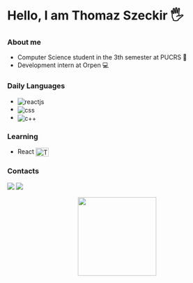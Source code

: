 # Hello, I am Thomaz Szeckir 🖐️
### About me
- Computer Science student in the 3th semester at PUCRS 📖
- Development intern at Orpen 💻

### Daily Languages 
- <img align="center" alt="reactjs" src="https://img.shields.io/badge/-ReactJs-61DAFB?logo=react&logoColor=white&style=for-the-badge" />
- <img align="center" alt="css" src="https://img.shields.io/badge/CSS3-1572B6?style=for-the-badge&logo=css3&logoColor=white" />
- <img align="center" alt="c++" src="https://img.shields.io/badge/-C++-blue?logo=cplusplus" />


### Learning
- React <img align="center" alt="Thomaz-React" height="20" width="30" src="https://cdn.jsdelivr.net/gh/devicons/devicon@latest/icons/react/react-original.svg">


### Contacts
<a href = "mailto:thomazszeckir@gmail.com"><img src="https://img.shields.io/badge/-Gmail-%23333?style=for-the-badge&logo=gmail&logoColor=white" target="_blank"></a>
<a href="https://www.linkedin.com/in/thomaz-szeckir/" target="_blank"><img src="https://img.shields.io/badge/-LinkedIn-%230077B5?style=for-the-badge&logo=linkedin&logoColor=white" target="_blank"></a>


 <div align="center">
   <a href="https://github.com/Szeckir">
   <img height="180em" src="https://github-readme-stats.vercel.app/api/top-langs/?username=Szeckir&layout=compact&langs_count=7&theme=rose_pine"/>
 </div>
